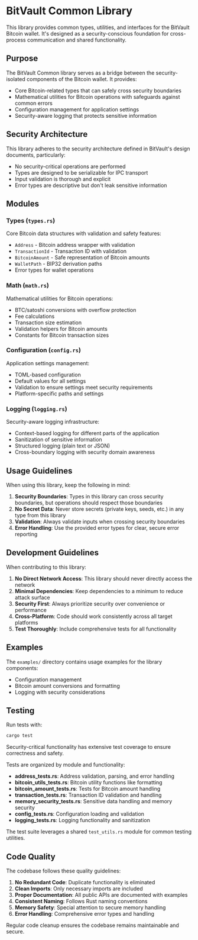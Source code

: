 # BitVault Common Library

This library provides common types, utilities, and interfaces for the BitVault Bitcoin wallet. It's designed as a security-conscious foundation for cross-process communication and shared functionality.

## Purpose

The BitVault Common library serves as a bridge between the security-isolated components of the Bitcoin wallet. It provides:

- Core Bitcoin-related types that can safely cross security boundaries
- Mathematical utilities for Bitcoin operations with safeguards against common errors
- Configuration management for application settings
- Security-aware logging that protects sensitive information

## Security Architecture

This library adheres to the security architecture defined in BitVault's design documents, particularly:

- No security-critical operations are performed
- Types are designed to be serializable for IPC transport
- Input validation is thorough and explicit
- Error types are descriptive but don't leak sensitive information

## Modules

### Types (`types.rs`)

Core Bitcoin data structures with validation and safety features:

- `Address` - Bitcoin address wrapper with validation
- `TransactionId` - Transaction ID with validation
- `BitcoinAmount` - Safe representation of Bitcoin amounts
- `WalletPath` - BIP32 derivation paths
- Error types for wallet operations

### Math (`math.rs`)

Mathematical utilities for Bitcoin operations:

- BTC/satoshi conversions with overflow protection
- Fee calculations
- Transaction size estimation
- Validation helpers for Bitcoin amounts
- Constants for Bitcoin transaction sizes

### Configuration (`config.rs`)

Application settings management:

- TOML-based configuration
- Default values for all settings
- Validation to ensure settings meet security requirements
- Platform-specific paths and settings

### Logging (`logging.rs`)

Security-aware logging infrastructure:

- Context-based logging for different parts of the application
- Sanitization of sensitive information
- Structured logging (plain text or JSON)
- Cross-boundary logging with security domain awareness

## Usage Guidelines

When using this library, keep the following in mind:

1. **Security Boundaries**: Types in this library can cross security boundaries, but operations should respect those boundaries
2. **No Secret Data**: Never store secrets (private keys, seeds, etc.) in any type from this library
3. **Validation**: Always validate inputs when crossing security boundaries
4. **Error Handling**: Use the provided error types for clear, secure error reporting

## Development Guidelines

When contributing to this library:

1. **No Direct Network Access**: This library should never directly access the network
2. **Minimal Dependencies**: Keep dependencies to a minimum to reduce attack surface
3. **Security First**: Always prioritize security over convenience or performance
4. **Cross-Platform**: Code should work consistently across all target platforms
5. **Test Thoroughly**: Include comprehensive tests for all functionality

## Examples

The `examples/` directory contains usage examples for the library components:

- Configuration management
- Bitcoin amount conversions and formatting
- Logging with security considerations

## Testing

Run tests with:

```bash
cargo test
```

Security-critical functionality has extensive test coverage to ensure correctness and safety.

Tests are organized by module and functionality:
- **address_tests.rs**: Address validation, parsing, and error handling
- **bitcoin_utils_tests.rs**: Bitcoin utility functions like formatting
- **bitcoin_amount_tests.rs**: Tests for Bitcoin amount handling
- **transaction_tests.rs**: Transaction ID validation and handling
- **memory_security_tests.rs**: Sensitive data handling and memory security
- **config_tests.rs**: Configuration loading and validation
- **logging_tests.rs**: Logging functionality and sanitization

The test suite leverages a shared `test_utils.rs` module for common testing utilities.

## Code Quality

The codebase follows these quality guidelines:

1. **No Redundant Code**: Duplicate functionality is eliminated
2. **Clean Imports**: Only necessary imports are included
3. **Proper Documentation**: All public APIs are documented with examples
4. **Consistent Naming**: Follows Rust naming conventions
5. **Memory Safety**: Special attention to secure memory handling
6. **Error Handling**: Comprehensive error types and handling

Regular code cleanup ensures the codebase remains maintainable and secure. 